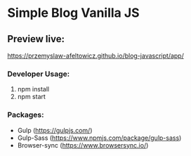 # Simple Blog Vanilla JS

## Preview live:
https://przemyslaw-afeltowicz.github.io/blog-javascript/app/

### Developer Usage:
 1. npm install
 2. npm start

### Packages:
 - Gulp (https://gulpjs.com/)
 - Gulp-Sass (https://www.npmjs.com/package/gulp-sass)
 - Browser-sync (https://www.browsersync.io/)


